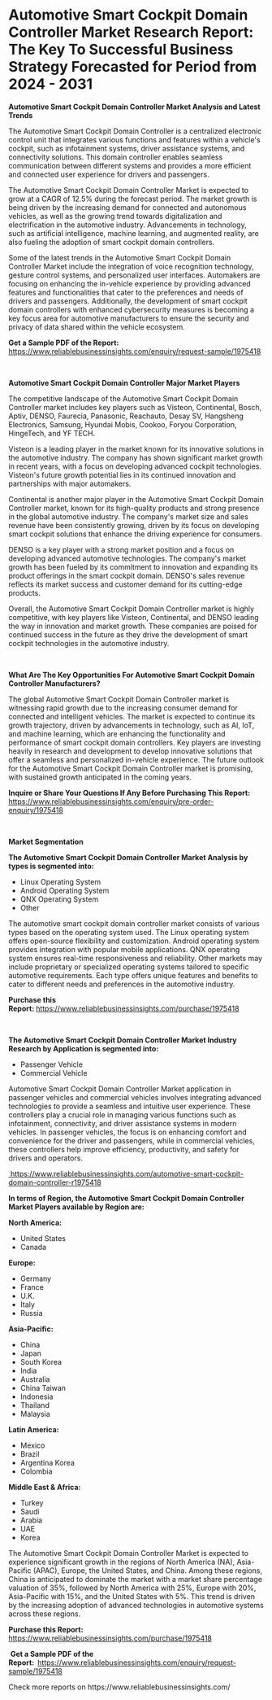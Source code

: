 <p><h1>Automotive Smart Cockpit Domain Controller Market Research Report: The Key To Successful Business Strategy Forecasted for Period from 2024 - 2031</h1></p><p><strong>Automotive Smart Cockpit Domain Controller Market Analysis and Latest Trends</strong></p>
<p><p>The Automotive Smart Cockpit Domain Controller is a centralized electronic control unit that integrates various functions and features within a vehicle's cockpit, such as infotainment systems, driver assistance systems, and connectivity solutions. This domain controller enables seamless communication between different systems and provides a more efficient and connected user experience for drivers and passengers.</p><p>The Automotive Smart Cockpit Domain Controller Market is expected to grow at a CAGR of 12.5% during the forecast period. The market growth is being driven by the increasing demand for connected and autonomous vehicles, as well as the growing trend towards digitalization and electrification in the automotive industry. Advancements in technology, such as artificial intelligence, machine learning, and augmented reality, are also fueling the adoption of smart cockpit domain controllers.</p><p>Some of the latest trends in the Automotive Smart Cockpit Domain Controller Market include the integration of voice recognition technology, gesture control systems, and personalized user interfaces. Automakers are focusing on enhancing the in-vehicle experience by providing advanced features and functionalities that cater to the preferences and needs of drivers and passengers. Additionally, the development of smart cockpit domain controllers with enhanced cybersecurity measures is becoming a key focus area for automotive manufacturers to ensure the security and privacy of data shared within the vehicle ecosystem.</p></p>
<p><strong>Get a Sample PDF of the Report:&nbsp;</strong> <a href="https://www.reliablebusinessinsights.com/enquiry/request-sample/1975418">https://www.reliablebusinessinsights.com/enquiry/request-sample/1975418</a></p>
<p>&nbsp;</p>
<p><strong>Automotive Smart Cockpit Domain Controller Major Market Players</strong></p>
<p><p>The competitive landscape of the Automotive Smart Cockpit Domain Controller market includes key players such as Visteon, Continental, Bosch, Aptiv, DENSO, Faurecia, Panasonic, Reachauto, Desay SV, Hangsheng Electronics, Samsung, Hyundai Mobis, Cookoo, Foryou Corporation, HingeTech, and YF TECH. </p><p>Visteon is a leading player in the market known for its innovative solutions in the automotive industry. The company has shown significant market growth in recent years, with a focus on developing advanced cockpit technologies. Visteon's future growth potential lies in its continued innovation and partnerships with major automakers.</p><p>Continental is another major player in the Automotive Smart Cockpit Domain Controller market, known for its high-quality products and strong presence in the global automotive industry. The company's market size and sales revenue have been consistently growing, driven by its focus on developing smart cockpit solutions that enhance the driving experience for consumers.</p><p>DENSO is a key player with a strong market position and a focus on developing advanced automotive technologies. The company's market growth has been fueled by its commitment to innovation and expanding its product offerings in the smart cockpit domain. DENSO's sales revenue reflects its market success and customer demand for its cutting-edge products.</p><p>Overall, the Automotive Smart Cockpit Domain Controller market is highly competitive, with key players like Visteon, Continental, and DENSO leading the way in innovation and market growth. These companies are poised for continued success in the future as they drive the development of smart cockpit technologies in the automotive industry.</p></p>
<p>&nbsp;</p>
<p><strong>What Are The Key Opportunities For Automotive Smart Cockpit Domain Controller Manufacturers?</strong></p>
<p><p>The global Automotive Smart Cockpit Domain Controller market is witnessing rapid growth due to the increasing consumer demand for connected and intelligent vehicles. The market is expected to continue its growth trajectory, driven by advancements in technology, such as AI, IoT, and machine learning, which are enhancing the functionality and performance of smart cockpit domain controllers. Key players are investing heavily in research and development to develop innovative solutions that offer a seamless and personalized in-vehicle experience. The future outlook for the Automotive Smart Cockpit Domain Controller market is promising, with sustained growth anticipated in the coming years.</p></p>
<p><strong>Inquire or Share Your Questions If Any Before Purchasing This Report:</strong> <a href="https://www.reliablebusinessinsights.com/enquiry/pre-order-enquiry/1975418">https://www.reliablebusinessinsights.com/enquiry/pre-order-enquiry/1975418</a></p>
<p>&nbsp;</p>
<p><strong>Market Segmentation</strong></p>
<p><strong>The Automotive Smart Cockpit Domain Controller Market Analysis by types is segmented into:</strong></p>
<p><ul><li>Linux Operating System</li><li>Android Operating System</li><li>QNX Operating System</li><li>Other</li></ul></p>
<p><p>The automotive smart cockpit domain controller market consists of various types based on the operating system used. The Linux operating system offers open-source flexibility and customization. Android operating system provides integration with popular mobile applications. QNX operating system ensures real-time responsiveness and reliability. Other markets may include proprietary or specialized operating systems tailored to specific automotive requirements. Each type offers unique features and benefits to cater to different needs and preferences in the automotive industry.</p></p>
<p><strong>Purchase this Report:&nbsp;</strong><a href="https://www.reliablebusinessinsights.com/purchase/1975418">https://www.reliablebusinessinsights.com/purchase/1975418</a></p>
<p>&nbsp;</p>
<p><strong>The Automotive Smart Cockpit Domain Controller Market Industry Research by Application is segmented into:</strong></p>
<p><ul><li>Passenger Vehicle</li><li>Commercial Vehicle</li></ul></p>
<p><p>Automotive Smart Cockpit Domain Controller Market application in passenger vehicles and commercial vehicles involves integrating advanced technologies to provide a seamless and intuitive user experience. These controllers play a crucial role in managing various functions such as infotainment, connectivity, and driver assistance systems in modern vehicles. In passenger vehicles, the focus is on enhancing comfort and convenience for the driver and passengers, while in commercial vehicles, these controllers help improve efficiency, productivity, and safety for drivers and operators.</p></p>
<p><a href="https://www.reliablebusinessinsights.com/automotive-smart-cockpit-domain-controller-r1975418">&nbsp;https://www.reliablebusinessinsights.com/automotive-smart-cockpit-domain-controller-r1975418</a></p>
<p><strong>In terms of Region, the Automotive Smart Cockpit Domain Controller Market Players available by Region are:</strong></p>
<p>
    <p> <strong> North America: </strong>
        <ul>
            <li>United States</li>
            <li>Canada</li>
        </ul>
        </p> 
    <p> <strong> Europe: </strong>
        <ul>
            <li>Germany</li>
            <li>France</li>
            <li>U.K.</li>
            <li>Italy</li>
            <li>Russia</li>
        </ul>
        </p> 
    <p> <strong> Asia-Pacific: </strong>
        <ul>
            <li>China</li>
            <li>Japan</li>
            <li>South Korea</li>
            <li>India</li>
            <li>Australia</li>
            <li>China Taiwan</li>
            <li>Indonesia</li>
            <li>Thailand</li>
            <li>Malaysia</li>
        </ul>
        </p> 
    <p> <strong> Latin America: </strong>
        <ul>
            <li>Mexico</li>
            <li>Brazil</li>
            <li>Argentina Korea</li>
            <li>Colombia</li>
        </ul>
        </p> 
    <p> <strong> Middle East & Africa: </strong>
        <ul>
            <li>Turkey</li>
            <li>Saudi</li>
            <li>Arabia</li>
            <li>UAE</li>
            <li>Korea</li>
        </ul>
    </p>
    </p>
<p><p>The Automotive Smart Cockpit Domain Controller Market is expected to experience significant growth in the regions of North America (NA), Asia-Pacific (APAC), Europe, the United States, and China. Among these regions, China is anticipated to dominate the market with a market share percentage valuation of 35%, followed by North America with 25%, Europe with 20%, Asia-Pacific with 15%, and the United States with 5%. This trend is driven by the increasing adoption of advanced technologies in automotive systems across these regions.</p></p>
<p><strong>Purchase this Report: </strong><a href="https://www.reliablebusinessinsights.com/purchase/1975418">https://www.reliablebusinessinsights.com/purchase/1975418</a></p>
<p>&nbsp;<strong>Get a Sample PDF of the Report:&nbsp;&nbsp;</strong><a href="https://www.reliablebusinessinsights.com/enquiry/request-sample/1975418">https://www.reliablebusinessinsights.com/enquiry/request-sample/1975418</a></p>
<p><strong></strong></p>
<p>Check more reports on https://www.reliablebusinessinsights.com/</p>
